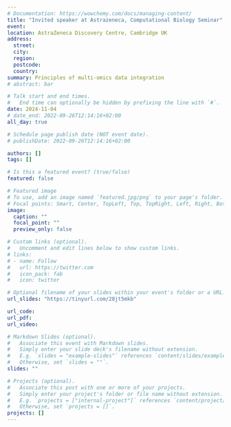 ```yaml
---
# Documentation: https://wowchemy.com/docs/managing-content/
title: "Invited speaker at Astrazeneca, Computational Biology Seminar"
event: 
location: AstraZeneca Discovery Centre, Cambridge UK
address:
  street:
  city:
  region:
  postcode:
  country:
summary: Principles of multi-omics data integration
# abstract: bar

# Talk start and end times.
#   End time can optionally be hidden by prefixing the line with `#`.
date: 2024-11-04
# date_end: 2022-09-26T12:14:16+02:00
all_day: true

# Schedule page publish date (NOT event date).
# publishDate: 2022-09-26T12:14:16+02:00

authors: []
tags: []

# Is this a featured event? (true/false)
featured: false

# Featured image
# To use, add an image named `featured.jpg/png` to your page's folder. 
# Focal points: Smart, Center, TopLeft, Top, TopRight, Left, Right, BottomLeft, Bottom, BottomRight.
image:
  caption: ""
  focal_point: ""
  preview_only: false

# Custom links (optional).
#   Uncomment and edit lines below to show custom links.
# links:
# - name: Follow
#   url: https://twitter.com
#   icon_pack: fab
#   icon: twitter

# Optional filename of your slides within your event's folder or a URL.
url_slides: "https://tinyurl.com/28jt5mkb"

url_code:
url_pdf:
url_video:

# Markdown Slides (optional).
#   Associate this event with Markdown slides.
#   Simply enter your slide deck's filename without extension.
#   E.g. `slides = "example-slides"` references `content/slides/example-slides.md`.
#   Otherwise, set `slides = ""`.
slides: ""

# Projects (optional).
#   Associate this post with one or more of your projects.
#   Simply enter your project's folder or file name without extension.
#   E.g. `projects = ["internal-project"]` references `content/project/deep-learning/index.md`.
#   Otherwise, set `projects = []`.
projects: []
---
```

